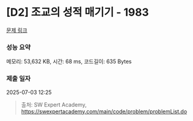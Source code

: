 # [D2] 조교의 성적 매기기 - 1983 

[문제 링크](https://swexpertacademy.com/main/code/problem/problemDetail.do?contestProbId=AV5PwGK6AcIDFAUq) 

### 성능 요약

메모리: 53,632 KB, 시간: 68 ms, 코드길이: 635 Bytes

### 제출 일자

2025-07-03 12:25



> 출처: SW Expert Academy, https://swexpertacademy.com/main/code/problem/problemList.do
